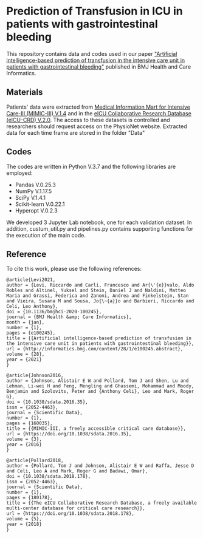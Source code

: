 # Prediction of Transfusion in ICU in patients with gastrointestinal bleeding

This repository contains data and codes used in our paper ["Artificial intelligence-based prediction of transfusion in the intensive care unit in patients with gastrointestinal bleeding"](https://informatics.bmj.com/content/28/1/e100245) published in BMJ Health and Care Informatics.

## Materials

Patients' data were extracted from [Medical Information Mart for Intensive Care-III (MIMIC-III) V.1.4](https://mimic.mit.edu/docs/iii/) and in the [eICU Collaborative Research Database  (eICU-CRD) V.2.0](https://eicu-crd.mit.edu). The access to these datasets is controlled and researchers should request access on the PhysioNet website.
Extracted data for each time frame are stored in the folder "Data"

## Codes

The codes are written in Python V.3.7 and the following libraries are employed:
* Pandas V.0.25.3
* NumPy V.1.17.5 
* SciPy V.1.4.1
* Scikit-learn V.0.22.1
* Hyperopt V.0.2.3

We developed 3 Jupyter Lab notebook, one for each validation dataset. In addition, custum_util.py and pipelines.py contains supporting functions for the execution of the main code.


## Reference

To cite this work, please use the following references:
```
@article{Levi2021,
author = {Levi, Riccardo and Carli, Francesco and Ar{\'{e}}valo, Aldo Robles and Altinel, Yuksel and Stein, Daniel J and Naldini, Matteo Maria and Grassi, Federica and Zanoni, Andrea and Finkelstein, Stan and Vieira, Susana M and Sousa, Jo{\~{a}}o and Barbieri, Riccardo and Celi, Leo Anthony},
doi = {10.1136/bmjhci-2020-100245},
journal = {BMJ Health &amp; Care Informatics},
month = {jan},
number = {1},
pages = {e100245},
title = {{Artificial intelligence-based prediction of transfusion in the intensive care unit in patients with gastrointestinal bleeding}},
url = {http://informatics.bmj.com/content/28/1/e100245.abstract},
volume = {28},
year = {2021}
}

@article{Johnson2016,
author = {Johnson, Alistair E W and Pollard, Tom J and Shen, Lu and Lehman, Li-wei H and Feng, Mengling and Ghassemi, Mohammad and Moody, Benjamin and Szolovits, Peter and {Anthony Celi}, Leo and Mark, Roger G},
doi = {10.1038/sdata.2016.35},
issn = {2052-4463},
journal = {Scientific Data},
number = {1},
pages = {160035},
title = {{MIMIC-III, a freely accessible critical care database}},
url = {https://doi.org/10.1038/sdata.2016.35},
volume = {3},
year = {2016}
}

@article{Pollard2018,
author = {Pollard, Tom J and Johnson, Alistair E W and Raffa, Jesse D and Celi, Leo A and Mark, Roger G and Badawi, Omar},
doi = {10.1038/sdata.2018.178},
issn = {2052-4463},
journal = {Scientific Data},
number = {1},
pages = {180178},
title = {{The eICU Collaborative Research Database, a freely available multi-center database for critical care research}},
url = {https://doi.org/10.1038/sdata.2018.178},
volume = {5},
year = {2018}
}
```




